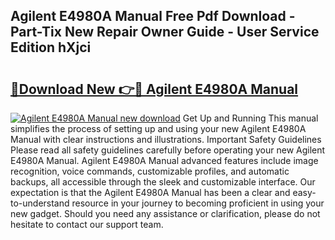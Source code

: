 ## Agilent E4980A Manual Free Pdf Download - Part-Tix New Repair Owner Guide - User Service Edition hXjci

# <h2><a href="http://bc4046.oget.top/?id=Agilent+E4980A+Manual">🔗Download New 👉🔴 Agilent E4980A Manual</a></h2>

[![Agilent E4980A Manual new download](https://i.imgur.com/5g1atiW.png)](http://bc4046.oget.top/?id=Agilent+E4980A+Manual)
Get Up and Running This manual simplifies the process of setting up and using your new Agilent E4980A Manual with clear instructions and illustrations. Important Safety Guidelines Please read all safety guidelines carefully before operating your new Agilent E4980A Manual. Agilent E4980A Manual advanced features include image recognition, voice commands, customizable profiles, and automatic backups, all accessible through the sleek and customizable interface. Our expectation is that the Agilent E4980A Manual has been a clear and easy-to-understand resource in your journey to becoming proficient in using your new gadget. Should you need any assistance or clarification, please do not hesitate to contact our support team.
